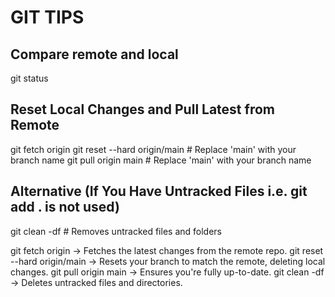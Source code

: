 # GIT TIPS

## Compare remote and local
git status

## Reset Local Changes and Pull Latest from Remote
git fetch origin
git reset --hard origin/main  # Replace 'main' with your branch name
git pull origin main          # Replace 'main' with your branch name

## Alternative (If You Have Untracked Files i.e. git add . is not used)
git clean -df                 # Removes untracked files and folders


git fetch origin → Fetches the latest changes from the remote repo.
git reset --hard origin/main → Resets your branch to match the remote, deleting local changes.
git pull origin main → Ensures you're fully up-to-date.
git clean -df → Deletes untracked files and directories.
